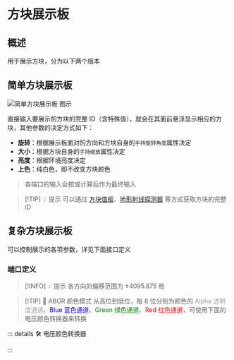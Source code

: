 <script setup lang="ts">
import ElectricConnection from "../../../components/ElectricElement/ElectricConnection";
import ElectricConnectorType from "../../../components/ElectricElement/ElectricConnectorType";
import ElectricConnectorDirection from "../../../components/ElectricElement/ElectricConnectorDirection";
import ElectricConnectionDisplayMode from "../../../components/ElectricElement/ElectricConnectionDisplayMode";
import IOPort from "../../../components/ElectricElement/IOPort";
import ElectricElement from "../../../components/ElectricElement/ElectricElement.vue";
import UintColorConverter from "/components/UintColorConverter.vue";

let connections = [
    new ElectricConnection(ElectricConnectorDirection.Top, ElectricConnectorType.Input, ElectricConnectionDisplayMode.StartAndEnd, [
        new IOPort(1, 16, "缩放大小", "每加 1，显示大小增加 1/8 倍，最大 8191.875 倍"),
        new IOPort(17, 32, "Y 轴位置偏移", "每加 1，显示向上移动 1/8 格，最高位为 1 时改为向下"),
    ]),
    new ElectricConnection(ElectricConnectorDirection.Right, ElectricConnectorType.Input, ElectricConnectionDisplayMode.StartAndEnd, [
        new IOPort(1, 16, "X 轴位置偏移", "每加 1，显示向北移动 1/8 格，最高位为 1 时改为向南"),
        new IOPort(17, 32, "Z 轴位置偏移", "每加 1，显示向东移动 1/8 格，最高位为 1 时改为向西")
    ]),
        new ElectricConnection(ElectricConnectorDirection.Bottom, ElectricConnectorType.Input, ElectricConnectionDisplayMode.StartAndEnd, [
        new IOPort(1, 8, "偏航角", "设置显示的偏航角，即左右旋转，单位为度"),
        new IOPort(9, 16, "俯仰角", "设置显示的偏航角，即上下旋转，单位为度"),
        new IOPort(17, 24, "翻滚角", "设置显示的翻滚角，即以面向的方向为轴旋转，单位为度"),
        new IOPort(25, 25, "偏航角的符号", "为 1 时，`偏航角`反向旋转"),
        new IOPort(26, 26, "俯仰角的符号", "为 1 时，`俯仰角`反向旋转"),
        new IOPort(27, 27, "翻滚角的符号", "为 1 时，`翻滚角`反向旋转"),
        new IOPort(28, 28, "空", "无作用"),
        new IOPort(29, 29, "是否残像", "为 0 时，其他参数变化会立即按照新参数显示方块  \n为 1 时，其他参数变化会保留之前显示的方块，使其持续显示，直到此位变为 0，或退出存档"),
        new IOPort(30, 32, "空", "无作用")
        
    ]),
    new ElectricConnection(ElectricConnectorDirection.Left, ElectricConnectorType.Input, ElectricConnectionDisplayMode.BitWidth, [
        new IOPort(1, 32, "上色", "设置要给方块上的颜色，ABGR 颜色模式")
    ]),
        new ElectricConnection(ElectricConnectorDirection.In, ElectricConnectorType.Input, ElectricConnectionDisplayMode.BitWidth, [
        new IOPort(1, 32, "方块完整 ID", "设置要展示的方块的完整 ID（含特殊值）")
    ])
];
</script>

# 方块展示板 <Badge text="v1.0" type="info"/>

## 概述

用于展示方块，分为以下两个版本

## 简单方块展示板

<img alt="简单方块展示板 图示" src="/images/expand/leds/block_display_led_0.webp" class="center_image small">

直接输入要展示的方块的完整 ID（含特殊值），就会在其面前悬浮显示相应的方块，其他参数的决定方式如下：

* **旋转**：根据展示板面对的方向和方块自身的`手持旋转角度`属性决定
* **大小**：根据方块自身的`手持缩放`属性决定
* **亮度**：根据环境亮度决定
* **上色**：纯白色，即不改变方块颜色

> 各端口的输入会按或计算后作为最终输入

> [!TIP] 💡 提示
> 可以通过 [方块值板](../sensors/block_value_plate)、[地形射线探测器](../sensors/terrain_raycast_detector) 等方式获取方块的完整 ID

## 复杂方块展示板

可以控制展示的各项参数，详见下面接口定义

### 端口定义

<ElectricElement imgAltPrefix="复杂方块展示板" :connections="connections" imgSrc="/images/expand/leds/block_display_led_1.webp" :titleLevel="4"/>

> [!INFO] 💡 提示
> 各方向的偏移范围为 ±4095.875 格

> [!TIP] 📝 ABGR 颜色模式
> 从高位到低位，每 8 位分别为颜色的 <span style="opacity:0.6;">Alpha 透明度通道</span>、<span style="color:blue;">Blue 蓝色通道</span>、<span style="color:green;">Green 绿色通道</span>、<span style="color:red;">Red 红色通道</span>，可使用下面的电压颜色转换器来转换

::: details 🛠️ 电压颜色转换器

<UintColorConverter />
:::
